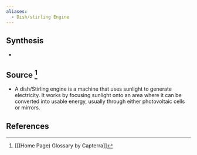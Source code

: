 ```yaml
---
aliases:
  - Dish/stirling Engine
---
```

## Synthesis
- 
## Source [^1]
- A dish/Stirling engine is a machine that uses sunlight to generate electricity. It works by focusing sunlight onto an area where it can be converted into usable energy, usually through either photovoltaic cells or mirrors.
## References

[^1]: [[(Home Page) Glossary by Capterra]]